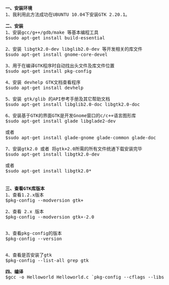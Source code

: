 <pre>
<b>一、安装环境</b>
1、我利用此方法成功在UBUNTU 10.04下安装GTK 2.20.1。

<b>二、安装</b>
1、安装gcc/g++/gdb/make 等基本编程工具
$sudo apt-get install build-essential

2、安装 libgtk2.0-dev libglib2.0-dev 等开发相关的库文件
$sudo apt-get install gnome-core-devel 

3、用于在编译GTK程序时自动找出头文件及库文件位置　　
$sudo apt-get install pkg-config

4、安装 devhelp GTK文档查看程序
$sudo apt-get install devhelp

5、安装 gtk/glib 的API参考手册及其它帮助文档
$sudo apt-get install libglib2.0-doc libgtk2.0-doc

6、安装基于GTK的界面GTK是开发Gnome窗口的c/c++语言图形库 
$sudo apt-get install glade libglade2-dev

或者
$sudo apt-get install glade-gnome glade-common glade-doc

7、安装gtk2.0 或者 将gtk+2.0所需的所有文件统通下载安装完毕
$sudo apt-get install libgtk2.0-dev

或者
$sudo apt-get install libgtk2.0*

　　
<b>三、查看GTK库版本</b>
1、查看1.2.x版本
$pkg-config --modversion gtk+

2、查看 2.x 版本
$pkg-config --modversion gtk+-2.0


3、查看pkg-config的版本
$pkg-config --version


4、查看是否安装了gtk
$pkg-config --list-all grep gtk

<b>四、编译</b>
$gcc -o Helloworld Helloworld.c `pkg-config --cflags --libs gtk+-2.0`
</pre>